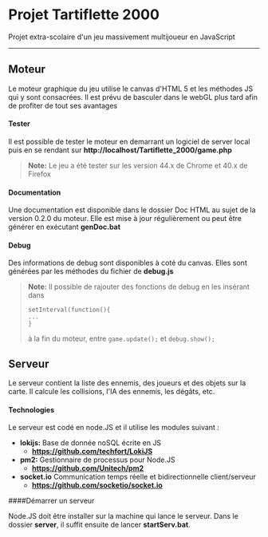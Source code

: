 Projet Tartiflette 2000
===================


Projet extra-scolaire d'un jeu massivement multijoueur en JavaScript

----------


Moteur
---------
Le moteur graphique du jeu utilise le canvas d'HTML 5 et les méthodes JS qui y sont consacrées. Il est prévu de basculer dans le webGL plus tard afin de profiter de tout ses avantages

#### Tester
Il est possible de tester le moteur en demarrant un logiciel de server local puis en se rendant sur **http://localhost/Tartiflette_2000/game.php**
>**Note:**
>Le jeu a été tester sur les version 44.x de Chrome et 40.x de Firefox

#### Documentation
Une documentation est disponible dans le dossier Doc HTML au sujet de la version 0.2.0 du moteur. Elle est mise à jour régulièrement ou peut être générer en exécutant **genDoc.bat**

#### Debug
Des informations de debug sont disponibles à coté du canvas. Elles sont générées par les méthodes du fichier de **debug.js**

> **Note:**
> Il possible de rajouter des fonctions de debug en les insérant dans
> ```
> setInterval(function(){
> ...
> }
> ```  
> à la fin du moteur, entre ```game.update();``` et ```debug.show();```

Serveur
---------

Le serveur contient la liste des ennemis, des joueurs et des objets sur la carte. Il calcule les collisions, l'IA des ennemis, les dégâts, etc.

#### Technologies

Le serveur est codé en node.JS et il utilise les modules suivant :

- **lokijs:** Base de donnée noSQL écrite en JS
	- <span class="octicon octicon-mark-github"></span>**https://github.com/techfort/LokiJS**
- **pm2:** Gestionnaire de processus pour Node.JS
	- <span class="octicon octicon-mark-github"></span>**https://github.com/Unitech/pm2**
- **socket.io** Communication temps réelle et bidirectionnelle client/serveur
	- <span class="octicon octicon-mark-github"></span>**https://github.com/socketio/socket.io**

####Démarrer un serveur

Node.JS doit être installer sur la machine qui lance le serveur. Dans le dossier **server**, il suffit ensuite de lancer **startServ.bat**.
